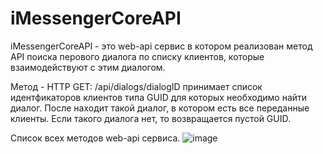 # iMessengerCoreAPI

iMessengerCoreAPI - это web-api сервис в котором реализован метод API поиска перового диалога по списку клиентов, которые взаимодействуют с этим диалогом.


Метод - HTTP GET: /api/dialogs/dialogID принимает список идентфикаторов клиентов типа GUID для которых необходимо найти диалог.
После находит такой диалог, в котором есть все переданные клиенты. 
Если такого диалога нет, то возвращается пустой GUID.


Cписок всех методов web-api сервиса.
![image](https://user-images.githubusercontent.com/17438672/126802564-e8d9067f-a258-4a26-8d32-50c499ecf732.png)
